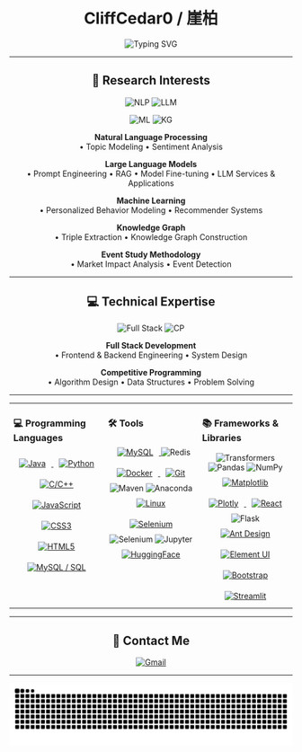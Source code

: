 <div align="center">
  <h1 align="center">CliffCedar0 / 崖柏</h1>
  
  <p align="center">
    <img src="https://readme-typing-svg.herokuapp.com?font=Fira+Code&pause=1000&color=2AA889&center=true&vCenter=true&width=435&lines=Student+%40+XMUT;Collaborative+Communicator;New+Technology+Enthusiast;Self-Motivated+Problem+Solver;NLP+Researcher;Full+Stack+Developer;Competitive+Programmer" alt="Typing SVG" />
  </p>

  <hr />

  <h2 align="center">🔬 Research Interests</h2>
  
  <p align="center">
    <img src="https://img.shields.io/badge/Natural%20Language%20Processing-2AA889?style=for-the-badge&logo=openai&logoColor=white" alt="NLP" />
    <img src="https://img.shields.io/badge/Large%20Language%20Models-2AA889?style=for-the-badge&logo=openai&logoColor=white" alt="LLM" />
    </p>
    <p align="center">
    <img src="https://img.shields.io/badge/Machine%20Learning-2AA889?style=for-the-badge&logo=scikit-learn&logoColor=white" alt="ML" />
    <img src="https://img.shields.io/badge/Knowledge%20Graph-2AA889?style=for-the-badge&logo=neo4j&logoColor=white" alt="KG" />
  </p>

  <p align="center">
    <strong>Natural Language Processing</strong><br>
    • Topic Modeling • Sentiment Analysis
  </p>

  <p align="center">
    <strong>Large Language Models</strong><br>
    • Prompt Engineering • RAG • Model Fine-tuning • LLM Services & Applications
  </p>

  <p align="center">
    <strong>Machine Learning</strong><br>
    • Personalized Behavior Modeling • Recommender Systems
  </p>

  <p align="center">
    <strong>Knowledge Graph</strong><br>
    • Triple Extraction • Knowledge Graph Construction
  </p>

  <p align="center">
    <strong>Event Study Methodology</strong><br>
    • Market Impact Analysis • Event Detection
  </p>

  <hr />

  <h2 align="center">💻 Technical Expertise</h2>

  <p align="center">
    <img src="https://img.shields.io/badge/Full%20Stack-2AA889?style=for-the-badge&logo=fullstack&logoColor=white" alt="Full Stack" />
    <img src="https://img.shields.io/badge/Competitive%20Programming-2AA889?style=for-the-badge&logo=leetcode&logoColor=white" alt="CP" />
  </p>

  <p align="center">
    <strong>Full Stack Development</strong><br>
    • Frontend & Backend Engineering • System Design
  </p>

  <p align="center">
    <strong>Competitive Programming</strong><br>
    • Algorithm Design • Data Structures • Problem Solving
  </p>

<hr />

<table><tr><td valign="top" width="33%">

### 💻 Programming Languages
<div align="center">  
<a href="https://www.java.com/" target="_blank">
  <img style="margin: 10px" src="https://profilinator.rishav.dev/skills-assets/java-original-wordmark.svg" alt="Java" height="50" />
</a>  
<a href="https://www.python.org/" target="_blank">
  <img style="margin: 10px" src="https://profilinator.rishav.dev/skills-assets/python-original.svg" alt="Python" height="50" />
</a>  
<a href="https://en.wikipedia.org/wiki/C%2B%2B" target="_blank">
  <img style="margin: 10px" src="https://profilinator.rishav.dev/skills-assets/cplusplus-original.svg" alt="C/C++" height="50" />
</a>  
<a href="https://www.javascript.com/" target="_blank">
  <img style="margin: 10px" src="https://profilinator.rishav.dev/skills-assets/javascript-original.svg" alt="JavaScript" height="50" />
</a>  
<a href="https://developer.mozilla.org/en-US/docs/Web/CSS" target="_blank">
  <img style="margin: 10px" src="https://profilinator.rishav.dev/skills-assets/css3-original-wordmark.svg" alt="CSS3" height="50" />
</a>  
<a href="https://en.wikipedia.org/wiki/HTML5" target="_blank">
  <img style="margin: 10px" src="https://profilinator.rishav.dev/skills-assets/html5-original-wordmark.svg" alt="HTML5" height="50" />
</a>  
<a href="https://www.mysql.com/" target="_blank">
  <img style="margin: 10px" src="https://profilinator.rishav.dev/skills-assets/mysql-original-wordmark.svg" alt="MySQL / SQL" height="50" />
</a>
</div>

</td><td valign="top" width="33%">



### 🛠️ Tools  
<div align="center">  
<a href="https://www.mysql.com/" target="_blank">
  <img style="margin: 10px" src="https://profilinator.rishav.dev/skills-assets/mysql-original-wordmark.svg" alt="MySQL" height="50" />
</a>  
<img src="https://cdn.jsdelivr.net/gh/devicons/devicon/icons/redis/redis-original.svg" alt="Redis" height="50" />
<a href="https://www.docker.com/" target="_blank">
  <img style="margin: 10px" src="https://profilinator.rishav.dev/skills-assets/docker-original-wordmark.svg" alt="Docker" height="50" />
</a>  
<a href="https://git-scm.com/" target="_blank">
  <img style="margin: 10px" src="https://profilinator.rishav.dev/skills-assets/git-scm-icon.svg" alt="Git" height="50" />
</a>  
<img src="https://cdn.jsdelivr.net/gh/devicons/devicon/icons/apache/apache-original.svg" alt="Maven" height="50" />
<img src="https://cdn.jsdelivr.net/gh/devicons/devicon/icons/anaconda/anaconda-original.svg" alt="Anaconda" height="50" />
<a href="https://www.linux.org/" target="_blank">
  <img style="margin: 10px" src="https://profilinator.rishav.dev/skills-assets/linux-original.svg" alt="Linux" height="50" />
</a>  
<a href="https://www.selenium.dev/" target="_blank">
  <img style="margin: 10px" src="https://profilinator.rishav.dev/skills-assets/selenium-original.svg" alt="Selenium" height="50" />
</a>  
<img src="https://cdn.jsdelivr.net/gh/devicons/devicon/icons/selenium/selenium-original.svg" alt="Selenium" height="50" />
<img src="https://cdn.jsdelivr.net/gh/devicons/devicon/icons/jupyter/jupyter-original.svg" alt="Jupyter" height="50" />
<a href="https://huggingface.co/" target="_blank">
  <img style="margin: 10px" src="https://cdn.jsdelivr.net/gh/devicons/devicon/icons/huggingface/huggingface-original.svg" alt="HuggingFace" height="50" />
</a>
</div>

</td><td valign="top" width="33%">

### 📚 Frameworks & Libraries
<div align="center">  
<img src="https://cdn.jsdelivr.net/gh/devicons/devicon/icons/huggingface/huggingface-original.svg" alt="Transformers" height="50" />
<img src="https://cdn.jsdelivr.net/gh/devicons/devicon/icons/pandas/pandas-original.svg" alt="Pandas" height="50" />
<img src="https://cdn.jsdelivr.net/gh/devicons/devicon/icons/numpy/numpy-original.svg" alt="NumPy" height="50" />
<a href="https://matplotlib.org/" target="_blank">
  <img style="margin: 10px" src="https://cdn.jsdelivr.net/gh/devicons/devicon/icons/matplotlib/matplotlib-original.svg" alt="Matplotlib" height="50" />
</a>
<a href="https://plotly.com/" target="_blank">
  <img style="margin: 10px" src="https://cdn.jsdelivr.net/gh/devicons/devicon/icons/plotly/plotly-original.svg" alt="Plotly" height="50" />
</a>
<a href="https://reactjs.org/" target="_blank">
  <img style="margin: 10px" src="https://profilinator.rishav.dev/skills-assets/react-original-wordmark.svg" alt="React" height="50" />
</a>
<img src="https://cdn.jsdelivr.net/gh/devicons/devicon/icons/flask/flask-original-wordmark.svg" alt="Flask" height="50" />
<a href="https://ant.design/" target="_blank">
  <img style="margin: 10px" src="https://cdn.jsdelivr.net/gh/devicons/devicon/icons/antdesign/antdesign-original.svg" alt="Ant Design" height="50" />
</a>
<a href="https://element.eleme.io/" target="_blank">
  <img style="margin: 10px" src="https://avatars.githubusercontent.com/u/20498388?s=200&v=4" alt="Element UI" height="50" />
</a>
<a href="https://getbootstrap.com/" target="_blank">
  <img style="margin: 10px" src="https://profilinator.rishav.dev/skills-assets/bootstrap-plain.svg" alt="Bootstrap" height="50" />
</a>
<a href="https://streamlit.io/" target="_blank">
  <img style="margin: 10px" src="https://streamlit.io/images/brand/streamlit-logo-primary-colormark-darktext.svg" alt="Streamlit" height="50" />
</a>
</div>

</td></tr></table>  


  <hr />

  <h2 align="center">📧 Contact Me</h2>

  <p align="center">
    <a href="mailto:cliffcedar0@gmail.com">
      <img src="https://img.shields.io/badge/Gmail-D14836?style=for-the-badge&logo=gmail&logoColor=white" alt="Gmail" />
    </a>
  </p>

  <hr />

  <picture>
    <source
      media="(prefers-color-scheme: dark)"
      srcset="https://raw.githubusercontent.com/icecliffs/icecliffs/output/github-contribution-grid-snake.svg"
    />
    <source
      media="(prefers-color-scheme: light)"
      srcset="https://raw.githubusercontent.com/icecliffs/icecliffs/output/github-contribution-grid-snake.svg"
    />
    <img
      alt="GitHub contribution grid snake animation"
      src="https://raw.githubusercontent.com/icecliffs/icecliffs/output/github-contribution-grid-snake.svg"
    />
  </picture>
</div>
